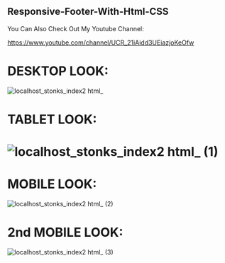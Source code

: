 <h2>Responsive-Footer-With-Html-CSS</h2>

You Can Also Check Out My Youtube Channel:

https://www.youtube.com/channel/UCR_21iAidd3UEiazjoKeOfw

<h1>DESKTOP LOOK:</h1>

![localhost_stonks_index2 html_](https://user-images.githubusercontent.com/97381867/152749525-5da2c492-b0ee-4997-b385-2db3d7697ec0.png)

<h1>TABLET LOOK:<h1>

![localhost_stonks_index2 html_ (1)](https://user-images.githubusercontent.com/97381867/152749743-a5df4962-e554-472a-a9a3-2b944040c205.png)

 <h1>MOBILE LOOK:</h1>

![localhost_stonks_index2 html_ (2)](https://user-images.githubusercontent.com/97381867/152749970-d4036fb9-12ca-484a-adf3-b69aee65f002.png)

<h1>2nd MOBILE LOOK:</h1>
 
![localhost_stonks_index2 html_ (3)](https://user-images.githubusercontent.com/97381867/152750048-584b9b5a-e1cb-4cef-8b05-32b8525be96b.png)
